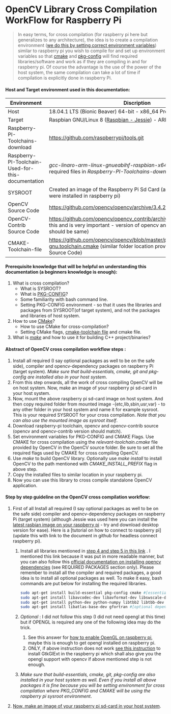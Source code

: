 # OpenCV Library Cross Compilation WorkFlow for Raspberry Pi

>In easy terms, for cross compilation (for raspberry pi here but generalizes to any architecture), the idea is to create a compilation environment ([we do this by setting correct environment variables](https://autotools.io/pkgconfig/cross-compiling.html)) similar to raspberry pi you wish to compile for and set up environment variables so that [cmake](https://cmake.org/cmake/help/v3.6/manual/cmake-toolchains.7.html) and [pkg-config](https://people.freedesktop.org/~dbn/pkg-config-guide.html) will find required libraries/software and work as if they are compiling in and for raspberry pi. Of course the advantage is the use of the power of the host system, the same compilation can take a lot of time if compilation is explicitly done in raspberry Pi.

#### Host and Target environment used in this documentation:
Environment | Discription
------------ | -------------
Host | 18.04.1 LTS (Bionic Beaver) 64-bit - x86_64 Processor
Target | Raspbian GNU/Linux 8 ([Raspbian - Jessie](http://downloads.raspberrypi.org/raspbian/images/raspbian-2017-07-05/)) - ARMv7 Processor
Raspberry-PI-Toolchains-download | https://github.com/raspberrypi/tools.git
Raspberry-PI-Toolchain-Used-for-this-documentation | *gcc-linaro-arm-linux-gnueabihf-raspbian-x64* - find folder and required files in _Raspberry-PI-Toolchains-download_
SYSROOT | Created an image of the Raspberry Pi Sd Card (after all required libraries were installed in raspberry pi)
OpenCV Source Code | https://github.com/opencv/opencv/archive/3.4.2.tar.gz
OpenCV-Contrib Source Code | https://github.com/opencv/opencv_contrib/archive/3.4.2.tar.gz (notice this and is very important - version of opencv and opencv-contrib should be same)
CMAKE-Toolchain-file | https://github.com/opencv/opencv/blob/master/platforms/linux/aarch64-gnu.toolchain.cmake (similar folder location provided with OpenCV Source Code)

#### Prerequisite knowledge that will be helpful on understanding this documentation (a beginners knowledge is enough):
1. What is cross compilation?
    - What is SYSROOT?
    - What is [PKG-CONFIG](https://people.freedesktop.org/~dbn/pkg-config-guide.html)?
    - Some familiarity with bash command line.
    - Setting PKG-CONFIG environment - so that it uses the libraries and packages from SYSROOT(of target system), and not the packages and libraries of host system.
2. How to use [CMake](https://cmake.org/)?
    - How to use CMake for cross-compilation?
    - Setting CMake flags, [cmake-toolchain file](https://cmake.org/cmake/help/v3.6/manual/cmake-toolchains.7.html#cross-compiling-for-linux) and cmake file.
3. What is _[make](https://www.gnu.org/software/make/)_ and how to use it for building C++ project/binaries?

#### Abstract of OpenCV cross compilation workflow steps :
1. Install all required (I say optional packages as well to be on the safe side), compiler and opencv-dependency packages on raspberry Pi (target system). _Make sure that build-essentials, cmake, git and pkg-config are installed also in your host system_.
2. From this step onwards, all the work of cross compiling OpenCV will be on host system. Now, make an image of your raspberry pi sd-card in your host system.
3. Now, mount the above raspberry pi sd-card image on host system. And then copy required folder from mounted image -{etc,lib,sbin,usr,var} - to any other folder in your host system and name it for example sysroot. This is your required SYSROOT for your cross compilation. _Note that you can also use the mounted image as sysroot itself_.
4. Download raspberry-pi toolchain, opencv and opencv-contrib source (opencv and opencv-contrib version should match).
5. Set environment variables for PKG-CONFIG and CMAKE Flags. Use CMAKE for cross compilation using the _relevant-toolchain.cmake_ file provided by OpenCV in the OpenCV source folder. Be sure to set all the required flags used by CMAKE for cross compiling OpenCV.
6. Use _make_ to build OpenCV library. Optionally use _make install_ to install OpenCV to the path mentioned with _CMAKE_INSTALL_PREFIX_ flag in above step.
7. Copy the installed files to similar location in your raspberry pi.
8. Now you can use this library to cross compile standalone OpenCV application.

#### Step by step guideline on the OpenCV cross compilation workflow:
1. First of all Install all required (I say optional packages as well to be on the safe side) compiler and
opencv-dependency packages on raspberry Pi (target system) (although Jessie was used here you can install the [latest rasbian
image on your raspberry pi](https://www.raspberrypi.org/downloads/raspbian/) - try and download desktop version for ease). Here is a [tutorial on how to connect to raspberry pi](update this with link to the document in github for headless connect raspberry pi).
    1. Install all libraries mentioned in [step 4 and step 5 in this link](https://www.alatortsev.com/2018/04/27/installing-opencv-on-raspberry-pi-3-b/) . I mentioned this link because it was put in more readable manner, but you can also follow this [official documentation on installing opencv dependencies](https://docs.opencv.org/3.4.3/d7/d9f/tutorial_linux_install.html) (see REQUIRED PACKAGES section only). Please remember to install all the compiler and required packages, a good idea is to install all optional packages as well. To make it easy, bash commands are put below for installing the required libraries.
        ```bash
        sudo apt-get install build-essential pkg-config cmake #[essential compiler packages]
        sudo apt-get install libavcodec-dev libavformat-dev libswscale-dev libv4l-dev libxvidcore-dev libx264-dev libgtk2.0-dev libgtk-3-dev #[required opencv dependency packages]
        sudo apt-get install python-dev python-numpy libtbb2 libtbb-dev libjpeg-dev libtiff5-dev libjasper-dev libpng12-dev libdc1394-22-dev #[optional dependencies for opencv]
        sudo apt-get install libatlas-base-dev gfortran #[optional dependencies for opencv]
        ```

    2. _Optional_ : I did not follow this step (I did not need opengl at this time) but if OPENGL is required any one of the following idea may do the trick.
        1. See this answer for [how to enable OpenGL on raspberry pi](https://raspberrypi.stackexchange.com/questions/75071/running-modern-opengl-on-raspberry-pi/75088#75088), maybe this is enough to get opengl installed on raspberry pi. 
        2. ONLY, if above instruction does not work [see this instruction](https://stackoverflow.com/a/11067289) to install GtkGlExt in the raspberry pi which shall also give you the opengl support with opencv if above mentioned step is not enough.

    3. _Make sure that build-essentials, cmake, git, pkg-config are also installed in your host system as well. Even if you install all above packages it is fine because you will be setting environment for cross compilation where PKG_CONFIG and CMAKE will be using the raspberry pi sysroot environment_.

2. [Now, make an image of your raspberry pi sd-card in your host system](link_to_raspi_image_creation_from_its_sd_card).
